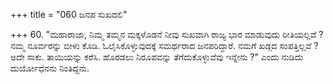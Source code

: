 +++
title = "060 ಜನಪ ಸುಖದಲಿ"

+++
60. "ಮಹಾರಾಜಾ, ನಿಮ್ಮ ತಮ್ಮನ ಮಕ್ಕಳೊಡನೆ ನೀವು ಸುಖವಾಗಿ ರಾಜ್ಯ ಭಾರ ಮಾಡುವುದು ರೀತಿಯಲ್ಲವೆ ? ನಮ್ಮ ನೂರ್ವರನ್ನು ಬೀಳು ಕೊಡಿ. ಓಲೈಸಿಕೊಳ್ಳುವುದಕ್ಕೆ ಸಮರ್ಥರಾದ ಜನಪರಿದ್ದಾರೆ. ನಮಗೆ ಖಡ್ಗದ ಸಂಪತ್ತಿಲ್ಲವೆ ? ಅದೇ ಸಾಕು. ತಾಯಿಯನ್ನು ಕರೆಸಿ. ಹೊರಡಲು ನಿರೂಪವನ್ನು ತೆಗೆದುಕೊಳ್ಳುವೆವು ಇನ್ನೇನು ?" ಎಂದು ನುಡಿದು ದುರ್ಯೋಧನನು ನಿಂತಿದ್ದನು.